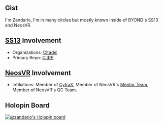 ## Gist
I'm Zandario, I'm in many circles but mostly known inside of BYOND's SS13 and NeosVR.

## [SS13](https://spacestation13.com/) Involvement
- Organizations: [Citadel](https://github.com/Citadel-Station-13)
- Primary Repo: [CitRP](https://github.com/Citadel-Station-13/Citadel-Station-13-RP)

## [NeosVR](https://github.com/Neos-Metaverse/NeosPublic) Involvement
- Infiliations: Member of [CytraX](https://cytrax.net/), Member of NeosVR's [Mentor Team](https://wiki.neosvr.com/Mentors), Member of NeosVR's QC Team.

## Holopin Board
[![@zandario's Holopin board](https://holopin.me/zandario)](https://holopin.io/@zandario)
<!--
Here are some ideas to get you started:

- 🔭 I’m currently working on ...
- 🌱 I’m currently learning ...
- 👯 I’m looking to collaborate on ...
- 🤔 I’m looking for help with ...
- 💬 Ask me about ...
- 📫 How to reach me: ...
- 😄 Pronouns: ...
- ⚡ Fun fact: ...
-->
